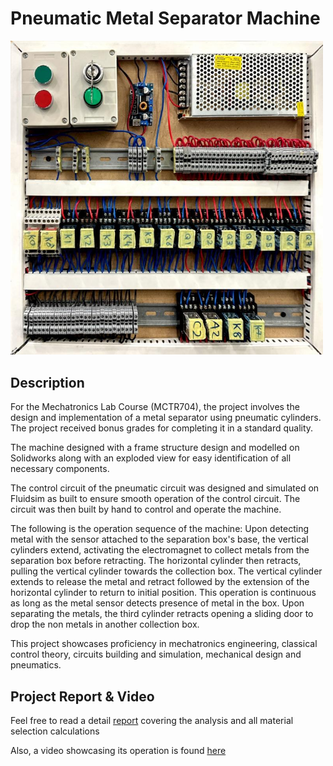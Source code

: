 # Pneumatic Metal Separator Machine
<img src="pneumatic.jpeg" alt="description" width="500"/>

## Description
For the Mechatronics Lab Course (MCTR704), the project involves the design and implementation of a metal separator using pneumatic cylinders. The project received bonus grades for completing it in a standard quality.

The machine designed with a frame structure design and modelled on Solidworks along with an exploded view for easy identification of all necessary components.

The control circuit of the pneumatic circuit was designed and simulated on Fluidsim as built to ensure smooth operation of the control circuit. The circuit was then built by hand to control and operate the machine.

The following is the operation sequence of the machine: 
Upon detecting metal with the sensor attached to the separation box's base, the vertical cylinders extend, activating the electromagnet to collect metals from the separation box before retracting. The horizontal cylinder then retracts, pulling the vertical cylinder towards the collection box. 
The vertical cylinder extends to release the metal and retract followed by the extension of the horizontal cylinder to return to initial position. This operation is continuous as long as the metal sensor detects presence of metal in the box. Upon separating the metals, the third cylinder retracts opening a sliding door to drop the non metals in another collection box.

This project showcases proficiency in mechatronics engineering, classical control theory, circuits building and simulation, mechanical design and pneumatics.

## Project Report & Video
Feel free to read a detail [report](Report.pdf) covering the analysis and all material selection calculations

Also, a video showcasing its operation is found [here](https://www.youtube.com/watch?v=JfKoVaeNIGY)